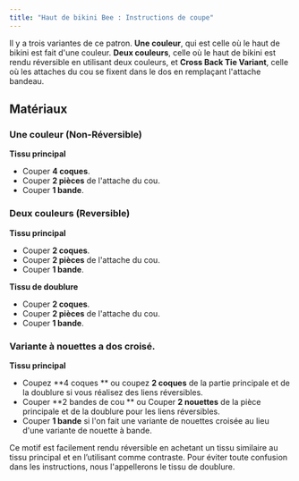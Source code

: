 ```yaml
---
title: "Haut de bikini Bee : Instructions de coupe"
---
```


Il y a trois variantes de ce patron. **Une couleur**, qui est celle où le haut de bikini est fait d'une couleur. **Deux couleurs**, celle où le haut de bikini est rendu réversible en utilisant deux couleurs, et **Cross Back Tie Variant**, celle où les attaches du cou se fixent dans le dos en remplaçant l'attache bandeau.

## Matériaux

### Une couleur (Non-Réversible)

**Tissu principal**

- Couper **4 coques**.
- Couper **2 pièces** de l'attache du cou.
- Couper **1 bande**.

### Deux couleurs (Reversible)

**Tissu principal**

- Couper **2 coques**.
- Couper **2 pièces** de l'attache du cou.
- Couper **1 bande**.

**Tissu de doublure**

- Couper **2 coques**.
- Couper **2 pièces** de l'attache du cou.
- Couper **1 bande**.

### Variante à nouettes a dos croisé.

**Tissu principal**

- Coupez **4 coques ** ou coupez **2 coques** de la partie principale et de la doublure si vous réalisez des liens réversibles.
- Couper **2 bandes de cou ** ou Couper **2 nouettes** de la pièce principale et de la doublure pour les liens réversibles.
- Couper **1 bande** si l'on fait une variante de nouettes croisée au lieu d'une variante de nouette à bande.

<Note>

Ce motif est facilement rendu réversible en achetant un tissu similaire au tissu principal et en l’utilisant comme contraste. Pour éviter toute confusion dans les instructions, nous l'appellerons le tissu de doublure.

</Note>
